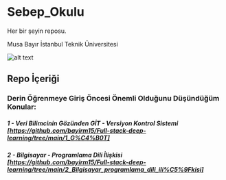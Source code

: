 # Sebep_Okulu
Her bir şeyin reposu.

Musa Bayır
İstanbul Teknik Üniversitesi

![alt text](https://github.com/bayirm15/Sebep_Okulu/blob/main/sebep-okulu-logo.png)

## Repo İçeriği

### Derin Öğrenmeye Giriş Öncesi Önemli Olduğunu Düşündüğüm Konular:
##### 1 - Veri Bilimcinin Gözünden GİT - Versiyon Kontrol Sistemi [https://github.com/bayirm15/Full-stack-deep-learning/tree/main/1_G%C4%B0T] 
##### 2 - Bilgisayar - Programlama Dili İlişkisi [https://github.com/bayirm15/Full-stack-deep-learning/tree/main/2_Bilgisayar_programlama_dili_ili%C5%9Fkisi]
